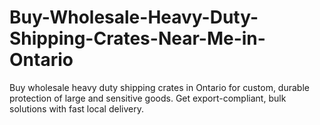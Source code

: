 # Buy-Wholesale-Heavy-Duty-Shipping-Crates-Near-Me-in-Ontario
Buy wholesale heavy duty shipping crates in Ontario for custom, durable protection of large and sensitive goods. Get export-compliant, bulk solutions with fast local delivery.         
